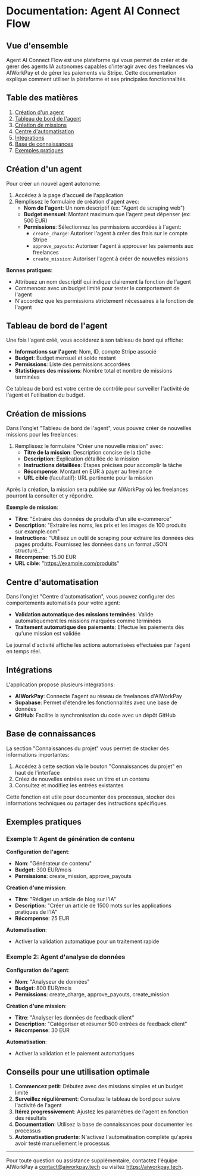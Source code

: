 
# Documentation: Agent AI Connect Flow

## Vue d'ensemble

Agent AI Connect Flow est une plateforme qui vous permet de créer et de gérer des agents IA autonomes capables d'interagir avec des freelances via AIWorkPay et de gérer les paiements via Stripe. Cette documentation explique comment utiliser la plateforme et ses principales fonctionnalités.

## Table des matières

1. [Création d'un agent](#création-dun-agent)
2. [Tableau de bord de l'agent](#tableau-de-bord-de-lagent)
3. [Création de missions](#création-de-missions)
4. [Centre d'automatisation](#centre-dautomatisation)
5. [Intégrations](#intégrations)
6. [Base de connaissances](#base-de-connaissances)
7. [Exemples pratiques](#exemples-pratiques)

## Création d'un agent

Pour créer un nouvel agent autonome:

1. Accédez à la page d'accueil de l'application
2. Remplissez le formulaire de création d'agent avec:
   - **Nom de l'agent**: Un nom descriptif (ex: "Agent de scraping web")
   - **Budget mensuel**: Montant maximum que l'agent peut dépenser (ex: 500 EUR)
   - **Permissions**: Sélectionnez les permissions accordées à l'agent:
     - `create_charge`: Autoriser l'agent à créer des frais sur le compte Stripe
     - `approve_payouts`: Autoriser l'agent à approuver les paiements aux freelances
     - `create_mission`: Autoriser l'agent à créer de nouvelles missions

**Bonnes pratiques**: 
- Attribuez un nom descriptif qui indique clairement la fonction de l'agent
- Commencez avec un budget limité pour tester le comportement de l'agent
- N'accordez que les permissions strictement nécessaires à la fonction de l'agent

## Tableau de bord de l'agent

Une fois l'agent créé, vous accéderez à son tableau de bord qui affiche:

- **Informations sur l'agent**: Nom, ID, compte Stripe associé
- **Budget**: Budget mensuel et solde restant
- **Permissions**: Liste des permissions accordées
- **Statistiques des missions**: Nombre total et nombre de missions terminées

Ce tableau de bord est votre centre de contrôle pour surveiller l'activité de l'agent et l'utilisation du budget.

## Création de missions

Dans l'onglet "Tableau de bord de l'agent", vous pouvez créer de nouvelles missions pour les freelances:

1. Remplissez le formulaire "Créer une nouvelle mission" avec:
   - **Titre de la mission**: Description concise de la tâche
   - **Description**: Explication détaillée de la mission
   - **Instructions détaillées**: Étapes précises pour accomplir la tâche
   - **Récompense**: Montant en EUR à payer au freelance
   - **URL cible** (facultatif): URL pertinente pour la mission

Après la création, la mission sera publiée sur AIWorkPay où les freelances pourront la consulter et y répondre.

**Exemple de mission**:
- **Titre**: "Extraire des données de produits d'un site e-commerce"
- **Description**: "Extraire les noms, les prix et les images de 100 produits sur example.com"
- **Instructions**: "Utilisez un outil de scraping pour extraire les données des pages produits. Fournissez les données dans un format JSON structuré..."
- **Récompense**: 15.00 EUR
- **URL cible**: "https://example.com/produits"

## Centre d'automatisation

Dans l'onglet "Centre d'automatisation", vous pouvez configurer des comportements automatisés pour votre agent:

- **Validation automatique des missions terminées**: Valide automatiquement les missions marquées comme terminées
- **Traitement automatique des paiements**: Effectue les paiements dès qu'une mission est validée

Le journal d'activité affiche les actions automatisées effectuées par l'agent en temps réel.

## Intégrations

L'application propose plusieurs intégrations:

- **AIWorkPay**: Connecte l'agent au réseau de freelances d'AIWorkPay
- **Supabase**: Permet d'étendre les fonctionnalités avec une base de données
- **GitHub**: Facilite la synchronisation du code avec un dépôt GitHub

## Base de connaissances

La section "Connaissances du projet" vous permet de stocker des informations importantes:

1. Accédez à cette section via le bouton "Connaissances du projet" en haut de l'interface
2. Créez de nouvelles entrées avec un titre et un contenu
3. Consultez et modifiez les entrées existantes

Cette fonction est utile pour documenter des processus, stocker des informations techniques ou partager des instructions spécifiques.

## Exemples pratiques

### Exemple 1: Agent de génération de contenu

**Configuration de l'agent**:
- **Nom**: "Générateur de contenu"
- **Budget**: 300 EUR/mois
- **Permissions**: create_mission, approve_payouts

**Création d'une mission**:
- **Titre**: "Rédiger un article de blog sur l'IA"
- **Description**: "Créer un article de 1500 mots sur les applications pratiques de l'IA"
- **Récompense**: 25 EUR

**Automatisation**:
- Activer la validation automatique pour un traitement rapide

### Exemple 2: Agent d'analyse de données

**Configuration de l'agent**:
- **Nom**: "Analyseur de données"
- **Budget**: 800 EUR/mois
- **Permissions**: create_charge, approve_payouts, create_mission

**Création d'une mission**:
- **Titre**: "Analyser les données de feedback client"
- **Description**: "Catégoriser et résumer 500 entrées de feedback client"
- **Récompense**: 30 EUR

**Automatisation**:
- Activer la validation et le paiement automatiques

## Conseils pour une utilisation optimale

1. **Commencez petit**: Débutez avec des missions simples et un budget limité
2. **Surveillez régulièrement**: Consultez le tableau de bord pour suivre l'activité de l'agent
3. **Itérez progressivement**: Ajustez les paramètres de l'agent en fonction des résultats
4. **Documentation**: Utilisez la base de connaissances pour documenter les processus
5. **Automatisation prudente**: N'activez l'automatisation complète qu'après avoir testé manuellement le processus

---

Pour toute question ou assistance supplémentaire, contactez l'équipe AIWorkPay à contact@aiworkpay.tech ou visitez https://aiworkpay.tech.
